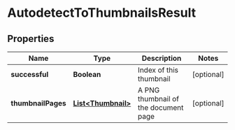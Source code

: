 
# AutodetectToThumbnailsResult

## Properties
Name | Type | Description | Notes
------------ | ------------- | ------------- | -------------
**successful** | **Boolean** | Index of this thumbnail |  [optional]
**thumbnailPages** | [**List&lt;Thumbnail&gt;**](Thumbnail.md) | A PNG thumbnail of the document page |  [optional]



